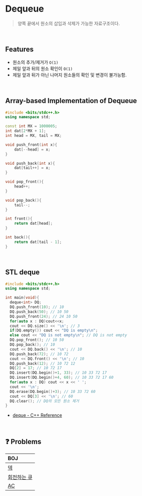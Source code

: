 # Dequeue

> 양쪽 끝에서 원소의 삽입과 삭제가 가능한 자료구조이다.

<br/>

## Features

- 원소의 추가/제거가 `O(1)`
- 제일 앞과 뒤의 원소 확인이 `O(1)`
- 제일 앞과 뒤가 아닌 나머지 원소들의 확인 및 변경이 불가능함.

<br/>

## Array-based Implementation of Dequeue

```cpp
#include <bits/stdc++.h>
using namespace std;

const int MX = 1000005;
int dat[2*MX + 1];
int head = MX, tail = MX;

void push_front(int x){
	dat[--head] = x;
}

void push_back(int x){
	dat[tail++] = x;
}

void pop_front(){
	head++;
}

void pop_back(){
  	tail--;
}

int front(){
	return dat[head];
}

int back(){
	return dat[tail - 1];
}
```

<br/>

## STL deque

```cpp
#include <bits/stdc++.h>
using namespace std;

int main(void){
  deque<int> DQ;
  DQ.push_front(10); // 10
  DQ.push_back(50); // 10 50
  DQ.push_front(24); // 24 10 50
  for(auto x : DQ)cout<<x;
  cout << DQ.size() << '\n'; // 3
  if(DQ.empty()) cout << "DQ is empty\n";
  else cout << "DQ is not empty\n"; // DQ is not empty
  DQ.pop_front(); // 10 50
  DQ.pop_back(); // 10
  cout << DQ.back() << '\n'; // 10
  DQ.push_back(72); // 10 72
  cout << DQ.front() << '\n'; // 10
  DQ.push_back(12); // 10 72 12
  DQ[2] = 17; // 10 72 17
  DQ.insert(DQ.begin()+1, 33); // 10 33 72 17
  DQ.insert(DQ.begin()+4, 60); // 10 33 72 17 60
  for(auto x : DQ) cout << x << ' ';
  cout << '\n';
  DQ.erase(DQ.begin()+3); // 10 33 72 60
  cout << DQ[3] << '\n'; // 60
  DQ.clear(); // DQ의 모든 원소 제거
}

```

- [deque - C++ Reference](https://m.cplusplus.com/reference/deque/deque/)

<br/>

## ❓ Problems

| BOJ                                                                               |
| :-------------------------------------------------------------------------------- |
| [덱](https://github.com/eunnbi/algorithm/blob/main/dequeue/BOJ/10866.cpp)         |
| [회전하는 큐](https://github.com/eunnbi/algorithm/blob/main/dequeue/BOJ/1021.cpp) |
| [AC](https://github.com/eunnbi/algorithm/blob/main/dequeue/BOJ/5430.cpp)          |

